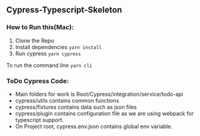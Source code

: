 ## Cypress-Typescript-Skeleton

### How to Run this(Mac):
1. Clone the Repo
2. Install dependencies ```yarn install```
3. Run cypress ```yarn cypress```

To run the command line ```yarn cli```

### ToDo Cypress Code:

- Main folders for work is Root/Cypress/integration/service/todo-api
- cypress/utils contains common functions
- cypress/fixtures contains data such as json files
- cypress/plugin contains configuration file as we are using webpack for typescript support.
- On Project root, cypress.env.json contains global env variable.